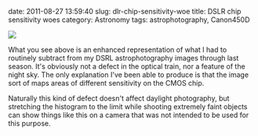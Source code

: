 date: 2011-08-27 13:59:40
slug: dlr-chip-sensitivity-woe
title: DSLR chip sensitivity woes
category: Astronomy
tags: astrophotography, Canon450D

[![][1]][1]

What you see above is an enhanced representation of what I had to routinely
subtract from my DSRL astrophotography images through last season. It's
obviously not a defect in the optical train, nor a feature of the night sky.
The only explanation I've been able to produce is that the image sort of maps
areas of different sensitivity on the CMOS chip.

Naturally this kind of defect doesn't affect daylight photography, but
stretching the histogram to the limit while shooting extremely faint objects
can show things like this on a camera that was not intended to be used for this
purpose.

[1]: |filename|/images/2011_dslr_sensor_pattern.jpg

